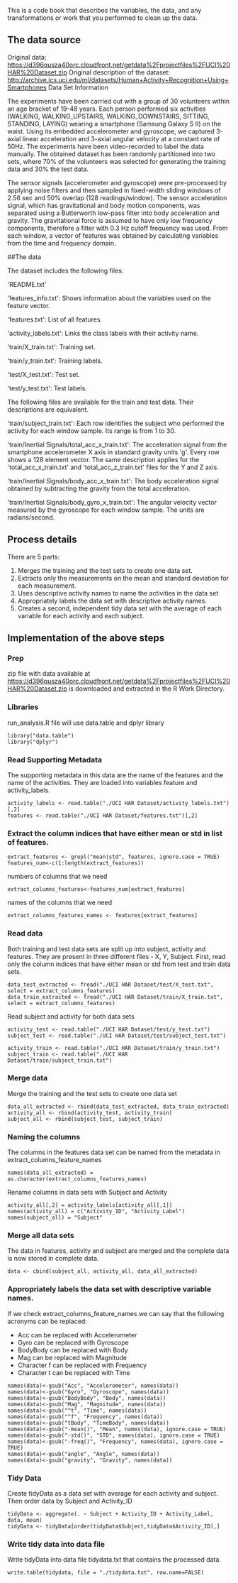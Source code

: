 This is a code book that describes the variables, the data, and any transformations or work that you performed to clean up the data.

## The data source

Original data: https://d396qusza40orc.cloudfront.net/getdata%2Fprojectfiles%2FUCI%20HAR%20Dataset.zip
Original description of the dataset: http://archive.ics.uci.edu/ml/datasets/Human+Activity+Recognition+Using+Smartphones
Data Set Information

The experiments have been carried out with a group of 30 volunteers within an age bracket of 19-48 years. Each person performed six activities (WALKING, WALKING_UPSTAIRS, WALKING_DOWNSTAIRS, SITTING, STANDING, LAYING) wearing a smartphone (Samsung Galaxy S II) on the waist. Using its embedded accelerometer and gyroscope, we captured 3-axial linear acceleration and 3-axial angular velocity at a constant rate of 50Hz. The experiments have been video-recorded to label the data manually. The obtained dataset has been randomly partitioned into two sets, where 70% of the volunteers was selected for generating the training data and 30% the test data.

The sensor signals (accelerometer and gyroscope) were pre-processed by applying noise filters and then sampled in fixed-width sliding windows of 2.56 sec and 50% overlap (128 readings/window). The sensor acceleration signal, which has gravitational and body motion components, was separated using a Butterworth low-pass filter into body acceleration and gravity. The gravitational force is assumed to have only low frequency components, therefore a filter with 0.3 Hz cutoff frequency was used. From each window, a vector of features was obtained by calculating variables from the time and frequency domain.

##The data

The dataset includes the following files:

'README.txt'

'features_info.txt': Shows information about the variables used on the feature vector.

'features.txt': List of all features.

'activity_labels.txt': Links the class labels with their activity name.

'train/X_train.txt': Training set.

'train/y_train.txt': Training labels.

'test/X_test.txt': Test set.

'test/y_test.txt': Test labels.

The following files are available for the train and test data. Their descriptions are equivalent.

'train/subject_train.txt': Each row identifies the subject who performed the activity for each window sample. Its range is from 1 to 30.

'train/Inertial Signals/total_acc_x_train.txt': The acceleration signal from the smartphone accelerometer X axis in standard gravity units 'g'. Every row shows a 128 element vector. The same description applies for the 'total_acc_x_train.txt' and 'total_acc_z_train.txt' files for the Y and Z axis.

'train/Inertial Signals/body_acc_x_train.txt': The body acceleration signal obtained by subtracting the gravity from the total acceleration.

'train/Inertial Signals/body_gyro_x_train.txt': The angular velocity vector measured by the gyroscope for each window sample. The units are radians/second.

## Process details

There are 5 parts:

1. Merges the training and the test sets to create one data set.
2. Extracts only the measurements on the mean and standard deviation for each measurement.
3. Uses descriptive activity names to name the activities in the data set
4. Appropriately labels the data set with descriptive activity names.
5. Creates a second, independent tidy data set with the average of each variable for each activity and each subject.

## Implementation of the above steps
### Prep
zip file with data available at https://d396qusza40orc.cloudfront.net/getdata%2Fprojectfiles%2FUCI%20HAR%20Dataset.zip is downloaded and extracted in the R Work Directory. 

### Libraries
run_analysis.R file will use  data.table and dplyr library
```
library("data.table")
library("dplyr")
```

### Read Supporting Metadata
The supporting metadata in this data are the name of the features and the name of the activities. They are loaded into variables feature and activity_labels.

```
activity_labels <- read.table("./UCI HAR Dataset/activity_labels.txt")[,2]
features <- read.table("./UCI HAR Dataset/features.txt")[,2]
```

### Extract the column indices that have either mean or std in list of features.
```
extract_features <- grepl("mean|std", features, ignore.case = TRUE)
features_num<-c(1:length(extract_features))
```

numbers of columns that we need
```
extract_columns_features<-features_num[extract_features]
```

names of the columns that we need
```
extract_columns_features_names <- features[extract_features]
```

### Read data

Both training and test data sets are split up into subject, activity and features. 
They are present in three different files - X, Y, Subject.
First, read only the column indices that have either mean or std from test and train data sets.
```
data_test_extracted <- fread("./UCI HAR Dataset/test/X_test.txt", select = extract_columns_features)
data_train_extracted <- fread("./UCI HAR Dataset/train/X_train.txt", select = extract_columns_features)
```

Read subject and activity for both data sets 
```
activity_test <- read.table("./UCI HAR Dataset/test/y_test.txt")
subject_test <- read.table("./UCI HAR Dataset/test/subject_test.txt")

activity_train <- read.table("./UCI HAR Dataset/train/y_train.txt")
subject_train <- read.table("./UCI HAR Dataset/train/subject_train.txt")
```

### Merge data
Merge the training and the test sets to create one data set
```
data_all_extracted <- rbind(data_test_extracted, data_train_extracted)
activity_all <- rbind(activity_test, activity_train)
subject_all <- rbind(subject_test, subject_train)
```

### Naming the columns
The columns in the features data set can be named from the metadata in extract_columns_feature_names
```
names(data_all_extracted) = as.character(extract_columns_features_names)
```

Rename columns in data sets with Subject and Activity
```
activity_all[,2] = activity_labels[activity_all[,1]]
names(activity_all) = c("Activity_ID", "Activity_Label")
names(subject_all) = "Subject"
```

### Merge all data sets 
The data in features, activity and subject are merged and the complete data is now stored in complete data.
```
data <- cbind(subject_all, activity_all, data_all_extracted)
```

### Appropriately labels the data set with descriptive variable names.
If we check extract_columns_feature_names we can say that the following acronyms can be replaced:
- Acc can be replaced with Accelerometer
- Gyro can be replaced with Gyroscope
- BodyBody can be replaced with Body
- Mag can be replaced with Magnitude
- Character f can be replaced with Frequency
- Character t can be replaced with Time
```
names(data)<-gsub("Acc", "Accelerometer", names(data))
names(data)<-gsub("Gyro", "Gyroscope", names(data))
names(data)<-gsub("BodyBody", "Body", names(data))
names(data)<-gsub("Mag", "Magnitude", names(data))
names(data)<-gsub("^t", "Time", names(data))
names(data)<-gsub("^f", "Frequency", names(data))
names(data)<-gsub("tBody", "TimeBody", names(data))
names(data)<-gsub("-mean()", "Mean", names(data), ignore.case = TRUE)
names(data)<-gsub("-std()", "STD", names(data), ignore.case = TRUE)
names(data)<-gsub("-freq()", "Frequency", names(data), ignore.case = TRUE)
names(data)<-gsub("angle", "Angle", names(data))
names(data)<-gsub("gravity", "Gravity", names(data))
```
### Tidy Data
Create tidyData as a data set with average for each activity and subject. Then order data by Subject and Activity_ID
```
tidyData <- aggregate(. ~ Subject + Activity_ID + Activity_Label, data, mean)
tidyData <- tidyData[order(tidyData$Subject,tidyData$Activity_ID),]
```

### Write tidy data into data file  
Write tidyData into data file tidydata.txt that contains the processed data.
```
write.table(tidydata, file = "./tidydata.txt", row.name=FALSE)
```
